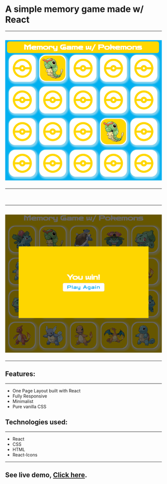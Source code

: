 # A simple memory game made w/ React

<hr />
<h2 align="center">
    <img src="memory-game.png" alt="memory game" width="600px"/>
<br>
<hr />
</h2>
<br/>
<hr />
<h2 align="center">
    <img src="memory-game-win.png" alt="memory game" width="600px"/>
<br>
<hr />
</h2>

<div>
<h2>Features:</h2>

<hr />
<ul>
    <li>One Page Layout built with React</li>
    <li>Fully Responsive</li>
    <li>Minimalist</li>
    <li>Pure vanilla CSS</li>
<ul>
</div>
<div>
<h2>Technologies used:</h2>

<hr />
<ul>
    <li>React</li>
    <li>CSS</li>
    <li>HTML</li>
    <li>React-Icons</li>
<ul>
</div>
<hr/>
<div>
<h2>See live demo, <a target="_blank" href="https://joseantoniolopezramos.site/">Click here</a>.</h2>
</div>
